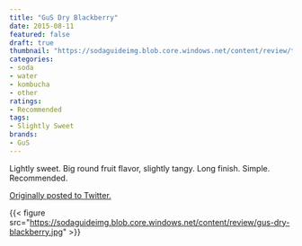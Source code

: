 ```yaml
---
title: "GuS Dry Blackberry"
date: 2015-08-11
featured: false
draft: true
thumbnail: "https://sodaguideimg.blob.core.windows.net/content/review/thumbs/gus-dry-blackberry.jpg"
categories:
- soda
- water
- kombucha
- other
ratings:
- Recommended
tags:
- Slightly Sweet
brands:
- GuS
---
```


Lightly sweet. Big  round fruit flavor, slightly tangy. Long finish. Simple. Recommended.

[Originally posted to Twitter.](https://twitter.com/Cavorter/status/631187669150633984)

{{< figure src="https://sodaguideimg.blob.core.windows.net/content/review/gus-dry-blackberry.jpg" >}}

